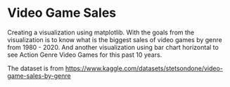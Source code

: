 # Video Game Sales

Creating a visualization using matplotlib.
With the goals from the visualization is to know what is the biggest sales of video games by genre from 1980 - 2020.
And another visualization using bar chart horizontal to see Action Genre Video Games for this past 10 years.

The dataset is from https://www.kaggle.com/datasets/stetsondone/video-game-sales-by-genre
